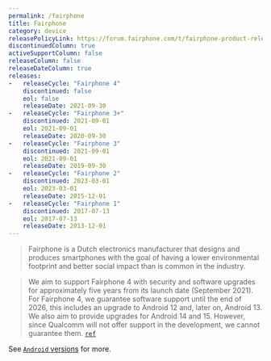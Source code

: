 ```yaml
---
permalink: /fairphone
title: Fairphone
category: device
releasePolicyLink: https://forum.fairphone.com/t/fairphone-product-release-cycle/52652
discontinuedColumn: true
activeSupportColumn: false
releaseColumn: false
releaseDateColumn: true
releases:
-   releaseCycle: "Fairphone 4"
    discontinued: false
    eol: false
    releaseDate: 2021-09-30
-   releaseCycle: "Fairphone 3+"
    discontinued: 2021-09-01
    eol: 2021-09-01
    releaseDate: 2020-09-30
-   releaseCycle: "Fairphone 3"
    discontinued: 2021-09-01
    eol: 2021-09-01
    releaseDate: 2019-09-30
-   releaseCycle: "Fairphone 2"
    discontinued: 2023-03-01
    eol: 2023-03-01
    releaseDate: 2015-12-01
-   releaseCycle: "Fairphone 1"
    discontinued: 2017-07-13
    eol: 2017-07-13
    releaseDate: 2013-12-01
---
```


> Fairphone is a Dutch electronics manufacturer that designs and produces smartphones with the goal of having a lower environmental footprint and better social impact than is common in the industry.

> We aim to support Fairphone 4 with security and software upgrades for approximately five years from its launch
> date (September 2021).
> For Fairphone 4, we guarantee software support until the end of 2026, this includes an upgrade to Android 12 and, later on, Android 13.
> We also aim to provide upgrades for Android 14 and 15. However, since Qualcomm will not offer support in the development, we cannot guarantee them.
[`ref`](https://support.fairphone.com/hc/en-us/articles/4405858006545-FP4-Fairphone-OS-Android-11-)

See [`Android` versions](https://endoflife.date/android) for more.
